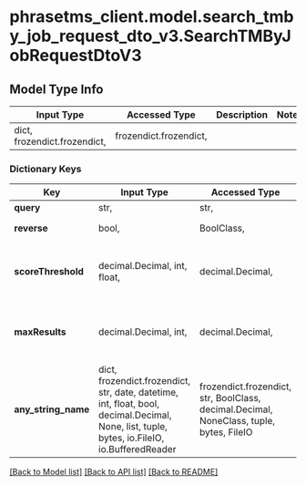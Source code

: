 # phrasetms_client.model.search_tmby_job_request_dto_v3.SearchTMByJobRequestDtoV3

## Model Type Info

| Input Type                   | Accessed Type          | Description | Notes |
| ---------------------------- | ---------------------- | ----------- | ----- |
| dict, frozendict.frozendict, | frozendict.frozendict, |             |

### Dictionary Keys

| Key                 | Input Type                                                                                                                                  | Accessed Type                                                                           | Description                                                        | Notes                                     |
| ------------------- | ------------------------------------------------------------------------------------------------------------------------------------------- | --------------------------------------------------------------------------------------- | ------------------------------------------------------------------ | ----------------------------------------- |
| **query**           | str,                                                                                                                                        | str,                                                                                    |                                                                    |
| **reverse**         | bool,                                                                                                                                       | BoolClass,                                                                              | Default: false                                                     | [optional]                                |
| **scoreThreshold**  | decimal.Decimal, int, float,                                                                                                                | decimal.Decimal,                                                                        | Default: 0.0                                                       | [optional] value must be a 64 bit float   |
| **maxResults**      | decimal.Decimal, int,                                                                                                                       | decimal.Decimal,                                                                        | Default: 15                                                        | [optional] value must be a 32 bit integer |
| **any_string_name** | dict, frozendict.frozendict, str, date, datetime, int, float, bool, decimal.Decimal, None, list, tuple, bytes, io.FileIO, io.BufferedReader | frozendict.frozendict, str, BoolClass, decimal.Decimal, NoneClass, tuple, bytes, FileIO | any string name can be used but the value must be the correct type | [optional]                                |

[[Back to Model list]](../../README.md#documentation-for-models) [[Back to API list]](../../README.md#documentation-for-api-endpoints) [[Back to README]](../../README.md)
